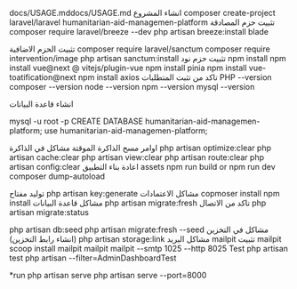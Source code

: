 docs/USAGE.mddocs/USAGE.md
انشاء المشروع
 composer create-project laravel/laravel  humanitarian-aid-managemen-platform
تثبيت حزم المصادقة
composer require laravel/breeze --dev
php artisan breeze:install blade

تثبيت الحزم الاضافية
composer require laravel/sanctum
composer require intervention/image
php artisan sanctum:install
تثبيت حزم نود
npm install
npm install vue@next @ vitejs/plugin-vue
npm install pinia
npm install vue-toatification@next
npm install axios
تاكد من تثبت المتطلبات
PHP --version
composer --version
node --version
npm --version
mysql --version



انشاء قاعدة البيانات

mysql -u root -p
CREATE DATABASE humanitarian-aid-managemen-platform;
use humanitarian-aid-managemen-platform;


اوامر مسح الذاكرة الموقتة مشاكل في الذاكرة
php artisan optimize:clear
php artisan cache:clear
php artisan view:clear
php artisan route:clear
php artisan config:clear
اعادة بناء التطبيق assets
npm run build
or
npm run dev
composer dump-autoload

توليد مفتاح
php artisan key:generate
مشاكل 
الاعتمادات
copmoser install
npm install
مشاكل قاعدة البيانات
php artisan migrate:fresh
تاكد من الاتصال
php artisan migrate:status

php artisan db:seed
php artisan migrate:fresh --seed
مشاكل في التخزين (انشاء رابط التخزين)
php artisan storage:link
مشاكل البريد
mailpit
تثبيت 
mailpit
scoop install mailpit
mailpit
mailpit --smtp 1025 --http 8025
Test
php artisan test
php artisan --filter=AdminDashboardTest

*run
 php artisan serve
 php artisan serve --port=8000
